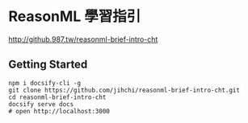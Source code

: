 # ReasonML 學習指引

http://github.987.tw/reasonml-brief-intro-cht

## Getting Started

```
npm i docsify-cli -g
git clone https://github.com/jihchi/reasonml-brief-intro-cht.git
cd reasonml-brief-intro-cht
docsify serve docs
# open http://localhost:3000
```
